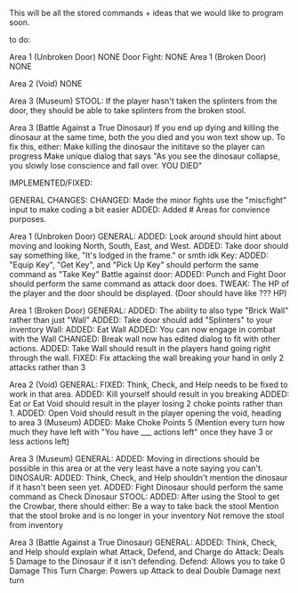 This will be all the stored commands + ideas that we would like to program soon.


to do:

Area 1 (Unbroken Door)
  NONE
  Door Fight:
    NONE
Area 1 (Broken Door)
  NONE

Area 2 (Void)
  NONE

Area 3 (Museum)
  STOOL:
    If the player hasn't taken the splinters from the door, they should be able to take splinters from the broken stool.

Area 3 (Battle Against a True Dinosaur)
  If you end up dying and killing the dinosaur at the same time, both the you died and you won text show up. To fix this, either:
    Make killing the dinosaur the inititave so the player can progress
    Make unique dialog that says "As you see the dinosaur collapse, you slowly lose conscience and fall over. YOU DIED"

IMPLEMENTED/FIXED:

GENERAL CHANGES:
  CHANGED: Made the minor fights use the "miscfight" input to make coding a bit easier
  ADDED: Added # Areas for convience purposes.

Area 1 (Unbroken Door)
  GENERAL:
    ADDED: Look around should hint about moving and looking North, South, East, and West.
    ADDED: Take door should say something like, "It's lodged in the frame." or smth idk
  Key:
    ADDED: "Equip Key", "Get Key", and "Pick Up Key" should perform the same command as "Take Key"
  Battle against door:
    ADDED: Punch and Fight Door should perform the same command as attack door does.
    TWEAK: The HP of the player and the door should be displayed. (Door should have like ??? HP)

Area 1 (Broken Door)
  GENERAL:
    ADDED: The ability to also type "Brick Wall" rather than just "Wall"
    ADDED: Take door should add "Splinters" to your inventory
  Wall:
    ADDED: Eat Wall
    ADDED: You can now engage in combat with the Wall
    CHANGED: Break wall now has edited dialog to fit with other actions.
    ADDED: Take Wall should result in the players hand going right through the wall.
    FIXED: Fix attacking the wall breaking your hand in only 2 attacks rather than 3

Area 2 (Void)
    GENERAL:
      FIXED: Think, Check, and Help needs to be fixed to work in that area.
      ADDED: Kill yourself should result in you breaking
      ADDED: Eat or Eat Void should result in the player losing 2 choke points rather than 1.
      ADDED: Open Void should result in the player opening the void, heading to area 3 (Museum)
      ADDED: Make Choke Points 5 (Mention every turn how much they have left with "You have ___ actions left" once they have 3 or less actions left)

Area 3 (Museum)
    GENERAL:
      ADDED: Moving in directions should be possible in this area or at the very least have a note saying you can't.
    DINOSAUR:
      ADDED: Think, Check, and Help shouldn't mention the dinosaur if it hasn't been seen yet.
      ADDED: Fight Dinosaur should perform the same command as Check Dinosaur
    STOOL:
      ADDED: After using the Stool to get the Crowbar, there should either:
        Be a way to take back the stool
        Mention that the stool broke and is no longer in your inventory
        Not remove the stool from inventory

Area 3 (Battle Against a True Dinosaur)
    GENERAL:
      ADDED: Think, Check, and Help should explain what Attack, Defend, and Charge do
        Attack: Deals 5 Damage to the Dinosaur if it isn't defending.
        Defend: Allows you to take 0 Damage This Turn
        Charge: Powers up Attack to deal Double Damage next turn
